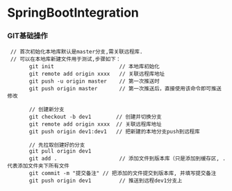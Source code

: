 # SpringBootIntegration

   ### GIT基础操作
   
     // 首次初始化本地库默认是master分支,需关联远程库.
     // 可以在本地库新建文件用于测试,步骤如下：
           git init                     // 本地库初始化
           git remote add origin xxxx   // 关联远程库地址
           git push -u origin master    // 第一次推送时
           git push origin master       // 第一次推送后，直接使用该命令即可推送修改
           
           // 创建新分支
           git checkout -b dev1        // 创建并切换分支
           git remote add origin xxxx  // 关联远程库地址
           git push origin dev1:dev1   // 把新建的本地分支push到远程库
           
           // 先拉取创建好的分支
           git pull origin dev1
           git add .                    // 添加文件到版本库（只是添加到缓存区, . 代表添加文件夹下所有文件
           git commit -m "提交备注" // 把添加的文件提交到版本库, 并填写提交备注
           git push origin dev1         // 推送到远程dev1分支上
           
